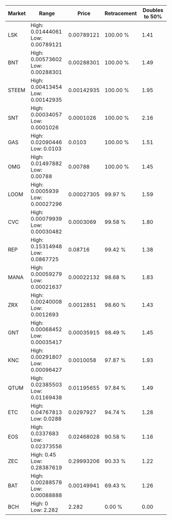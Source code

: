 | Market | Range | Price| Retracement | Doubles to 50% |
| --- | --- | --- | --- | --- |
| LSK | High: 0.01444061<br />Low: 0.00789121 | 0.00789121 | 100.00 % | 1.41 |
| BNT | High: 0.00573602<br />Low: 0.00288301 | 0.00288301 | 100.00 % | 1.49 |
| STEEM | High: 0.00413454<br />Low: 0.00142935 | 0.00142935 | 100.00 % | 1.95 |
| SNT | High: 0.00034057<br />Low: 0.0001026 | 0.0001026 | 100.00 % | 2.16 |
| GAS | High: 0.02090446<br />Low: 0.0103 | 0.0103 | 100.00 % | 1.51 |
| OMG | High: 0.01497882<br />Low: 0.00788 | 0.00788 | 100.00 % | 1.45 |
| LOOM | High: 0.0005939<br />Low: 0.00027296 | 0.00027305 | 99.97 % | 1.59 |
| CVC | High: 0.00079939<br />Low: 0.00030482 | 0.0003069 | 99.58 % | 1.80 |
| REP | High: 0.15314948<br />Low: 0.0867725 | 0.08716 | 99.42 % | 1.38 |
| MANA | High: 0.00059279<br />Low: 0.00021637 | 0.00022132 | 98.68 % | 1.83 |
| ZRX | High: 0.00240008<br />Low: 0.0012693 | 0.0012851 | 98.60 % | 1.43 |
| GNT | High: 0.00068452<br />Low: 0.00035417 | 0.00035915 | 98.49 % | 1.45 |
| KNC | High: 0.00291807<br />Low: 0.00096427 | 0.0010058 | 97.87 % | 1.93 |
| QTUM | High: 0.02385503<br />Low: 0.01169438 | 0.01195655 | 97.84 % | 1.49 |
| ETC | High: 0.04767813<br />Low: 0.0288 | 0.0297927 | 94.74 % | 1.28 |
| EOS | High: 0.0337683<br />Low: 0.02373556 | 0.02468028 | 90.58 % | 1.16 |
| ZEC | High: 0.45<br />Low: 0.28387619 | 0.29993206 | 90.33 % | 1.22 |
| BAT | High: 0.00288578<br />Low: 0.00088888 | 0.00149941 | 69.43 % | 1.26 |
| BCH | High: 0<br />Low: 2.282 | 2.282 | 0.00 % | 0.00 |
